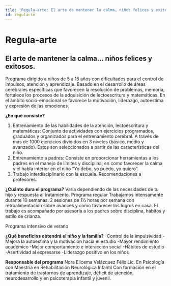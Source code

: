 ```yaml
---
tile: 'Regula-arte: El arte de mantener la calma… niños felices y exitosos.'
id: regularte
---
```

# Regula-arte

## El arte de mantener la calma… niños felices y exitosos.

Programa dirigido a niños de 5 a 15 años con dificultades para el control de impulsos, atención y aprendizaje. Basado en el desarrollo de áreas cerebrales específicas que favorecen la resolución de problemas, memoria, fortalece los procesos de la adquisición de lectoescritura y matemáticas. En el ámbito socio-emocional se favorece la motivación, liderazgo, autoestima y expresión de las emociones.

**¿En qué consiste?**

1. Entrenamiento de las habilidades de la atención, lectoescritura y matemáticas: Conjunto de actividades  con ejercicios programados, graduados y organizados para el entrenamiento cerebral. A través de más de 1000 ejercicios divididos en 3 niveles (básico, medio y avanzado). Estos son seleccionados a partir de las características del niño.
2. Entrenamiento a padres: Consiste en proporcionar herramientas a los padres en el manejo de límites y disciplina, en como favorecer la calma y el habla interior en el niño “Yo debo, yo puedo, yo quiero”.
3. Trabajo interdisciplinario con la escuela. Recomendaciones a profesores.

**¿Cuánto dura el programa?**
Varía dependiendo de las necesidades de tu hijo y respuesta al tratamiento.
Programa regular
Trabajamos intensamente durante 10 semanas. 2 sesiones de 1½ horas por semana con retroalimentación sobre avances y como favorecer los logros en casa.
El trabajo es acompañado por asesoría a los padres sobre disciplina, hábitos y estilo de crianza.

Programa intensivo de verano

**¿Qué beneficios obtendrá el niño y la familia?**
-Control de la impulsividad
-Mejora la autoestima y la motivación hacia el estudio
-Mayor rendimiento académico
-Mejor comportamiento e interacción social
-Hábitos de estudio
-Asertividad al expresarse
-Liderazgo positivo en los niños

**Responsable del programa**
Nora Elicema Velázquez Félix
Lic. En Psicología con Maestría en Rehabilitación Neurológica Infantil
Con formación en el tratamiento de trastornos de aprendizaje, déficit de atención, neurodesarrollo y en psicoterapia infantil y juvenil.
